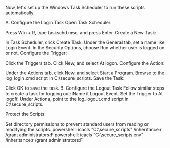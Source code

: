 Now, let's set up the Windows Task Scheduler to run these scripts automatically.

A. Configure the Login Task
Open Task Scheduler:

Press Win + R, type taskschd.msc, and press Enter.
Create a New Task:

In Task Scheduler, click Create Task.
Under the General tab, set a name like Login Event.
In the Security Options, choose Run whether user is logged on or not.
Configure the Trigger:

Click the Triggers tab.
Click New, and select At logon.
Configure the Action:

Under the Actions tab, click New, and select Start a Program.
Browse to the log_login.cmd script in C:\secure_scripts\.
Save the Task:

Click OK to save the task.
B. Configure the Logout Task
Follow similar steps to create a task for logging out:
Name it Logout Event.
Set the Trigger to At logoff.
Under Actions, point to the log_logout.cmd script in C:\secure_scripts\.



Protect the Scripts:

Set directory permissions to prevent standard users from reading or modifying the scripts.
powershell: icacls "C:\secure_scripts" /inheritance:r /grant administrators:F
powershell: icacls "C:\secure_scripts\.env" /inheritance:r /grant administrators:F

